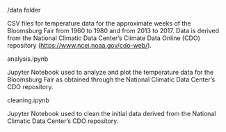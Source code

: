 /data folder

CSV files for temperature data for the approximate weeks of the Bloomsburg Fair from 1960 to 1980 and from 2013 to 2017. Data is derived from the National Climatic Data Center’s Climate Data Online (CDO) repository (https://www.ncei.noaa.gov/cdo-web/).

analysis.ipynb

Jupyter Notebook used to analyze and plot the temperature data for the Bloomsburg Fair as obtained through the National Climatic Data Center’s CDO repository.

cleaning.ipynb

Jupyter Notebook used to clean the initial data derived from the National Climatic Data Center’s CDO repository.
